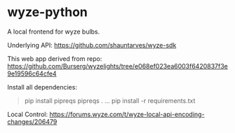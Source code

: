 wyze-python
===========

A local frontend for wyze bulbs.


Underlying API:
https://github.com/shauntarves/wyze-sdk

This web app derived from repo:
https://github.com/Burserg/wyzelights/tree/e068ef023ea6003f6420837f3e9e19596c64cfe4

Install all dependencies:
> pip install pipreqs
> pipreqs .
...
> pip install -r requirements.txt

Local Control:
https://forums.wyze.com/t/wyze-local-api-encoding-changes/206479

